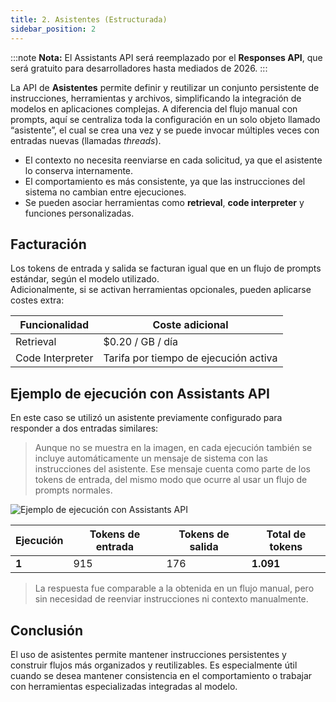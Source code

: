 ```yaml
---
title: 2. Asistentes (Estructurada)
sidebar_position: 2
---
```


:::note
**Nota:** El Assistants API será reemplazado por el **Responses API**, que será gratuito para desarrolladores hasta mediados de 2026.
:::

La API de **Asistentes** permite definir y reutilizar un conjunto persistente de instrucciones, herramientas y archivos, simplificando la integración de modelos en aplicaciones complejas. A diferencia del flujo manual con prompts, aquí se centraliza toda la configuración en un solo objeto llamado “asistente”, el cual se crea una vez y se puede invocar múltiples veces con entradas nuevas (llamadas _threads_).

- El contexto no necesita reenviarse en cada solicitud, ya que el asistente lo conserva internamente.
- El comportamiento es más consistente, ya que las instrucciones del sistema no cambian entre ejecuciones.
- Se pueden asociar herramientas como **retrieval**, **code interpreter** y funciones personalizadas.

## Facturación

Los tokens de entrada y salida se facturan igual que en un flujo de prompts estándar, según el modelo utilizado.  
Adicionalmente, si se activan herramientas opcionales, pueden aplicarse costes extra:

| Funcionalidad         | Coste adicional                       |
|--|--|
| Retrieval             | \$0.20 / GB / día                     |
| Code Interpreter      | Tarifa por tiempo de ejecución activa |

## Ejemplo de ejecución con Assistants API

En este caso se utilizó un asistente previamente configurado para responder a dos entradas similares:

> Aunque no se muestra en la imagen, en cada ejecución también se incluye automáticamente un mensaje de sistema con las instrucciones del asistente. Ese mensaje cuenta como parte de los tokens de entrada, del mismo modo que ocurre al usar un flujo de prompts normales.

![Ejemplo de ejecución con Assistants API](image.png)

| Ejecución | Tokens de entrada | Tokens de salida | Total de tokens |
|--|--|--|--|
| **1**     | 915               | 176              | **1.091**        |

> La respuesta fue comparable a la obtenida en un flujo manual, pero sin necesidad de reenviar instrucciones ni contexto manualmente.

## Conclusión

El uso de asistentes permite mantener instrucciones persistentes y construir flujos más organizados y reutilizables. Es especialmente útil cuando se desea mantener consistencia en el comportamiento o trabajar con herramientas especializadas integradas al modelo.
